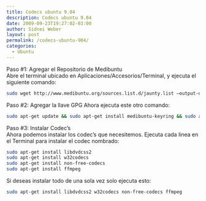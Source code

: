 ```yaml
---
title: Codecs ubuntu 9.04
description: Codecs ubuntu 9.04
date: 2009-09-23T19:27:02-03:00
author: Sidnei Weber
layout: post
permalink: /codecs-ubuntu-904/
categories:
  - Ubuntu
---
```

Paso #1: Agregar el Repositorio de Medibuntu  
Abre el terminal ubicado en Aplicaciones/Accesorios/Terminal, y ejecuta el siguiente comando:

```bash
sudo wget http://www.medibuntu.org/sources.list.d/jaunty.list –output-document=/etc/apt/sources.list.d/medibuntu.list
```

Paso #2: Agregar la llave GPG
Ahora ejecuta este otro comando:

```bash
sudo apt-get update && sudo apt-get install medibuntu-keyring && sudo apt-get update
```

Paso #3: Instalar Codec’s  
Ahora podemos instalar los codec’s que necesitemos. Ejecuta cada linea en el Terminal para instalar el codec nombrado:

```bash
sudo apt-get install libdvdcss2  
sudo apt-get install w32codecs  
sudo apt-get install non-free-codecs  
sudo apt-get install ffmpeg
```

Si deseas instalar todo de una sola vez solo ejecuta esto:

```bash
sudo apt-get install libdvdcss2 w32codecs non-free-codecs ffmpeg
```
